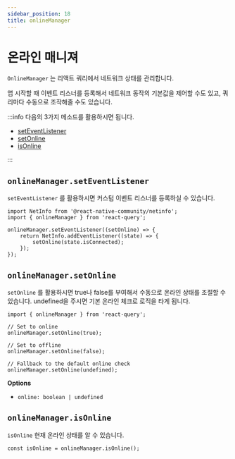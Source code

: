 ```yaml
---
sidebar_position: 18
title: onlineManager
---
```


# 온라인 매니져

`OnlineManager` 는 리액트 쿼리에서 네트워크 상태를 관리합니다.

앱 시작할 때 이벤트 리스너를 등록해서 네트워크 동작의 기본값을 제어할 수도 있고, 쿼리마다 수동으로 조작해줄 수도 있습니다.

:::info 다음의 3가지 메소드를 활용하시면 됩니다.

-   [setEventListener](https://react-query.tanstack.com/reference/onlineManager#onlinemanagerseteventlistener)
-   [setOnline](https://react-query.tanstack.com/reference/onlineManager#onlinemanagersetonline)
-   [isOnline](https://react-query.tanstack.com/reference/onlineManager#onlinemanagerisonline)

:::

## **`onlineManager.setEventListener`**

`setEventListener` 를 활용하시면 커스텀 이벤트 리스너를 등록하실 수 있습니다.

```tsx
import NetInfo from '@react-native-community/netinfo';
import { onlineManager } from 'react-query';

onlineManager.setEventListener((setOnline) => {
    return NetInfo.addEventListener((state) => {
        setOnline(state.isConnected);
    });
});
```

## **`onlineManager.setOnline`**

`setOnline` 를 활용하시면 true나 false를 부여해서 수동으로 온라인 상태를 조절할 수 있습니다. undefined을 주시면 기본 온라인 체크로 로직을 타게 됩니다.

```tsx
import { onlineManager } from 'react-query';

// Set to online
onlineManager.setOnline(true);

// Set to offline
onlineManager.setOnline(false);

// Fallback to the default online check
onlineManager.setOnline(undefined);
```

**Options**

-   `online: boolean | undefined`

## **`onlineManager.isOnline`**

`isOnline` 현재 온라인 상태를 알 수 있습니다.

```tsx
const isOnline = onlineManager.isOnline();
```
